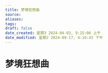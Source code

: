 ```yaml
---
title: 梦境狂想曲
source: 
aliases: 
tags: 
draft: false
date_created: 星期3 2024-04-03, 9:15:06 上午
date_modified: 星期2 2024-09-17, 4:16:43 下午
---
```


# 梦境狂想曲
